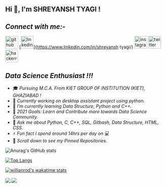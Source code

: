 ## **Hi 👋, I'm SHREYANSH TYAGI !**

## *Connect with me:-*
[<img src='https://cdn.jsdelivr.net/npm/simple-icons@3.0.1/icons/github.svg' alt='github' height='40'>](https://github.com/shreyansh-tyagi)  [<img src='https://cdn.jsdelivr.net/npm/simple-icons@3.0.1/icons/linkedin.svg' alt='linkedin' height='40'>](https://www.linkedin.com/in/shreyansh tyagi/)  [<img src='https://cdn.jsdelivr.net/npm/simple-icons@3.0.1/icons/instagram.svg' alt='instagram' height='40'>](https://www.instagram.com/shreyy_tyagi/)  [<img src='https://cdn.jsdelivr.net/npm/simple-icons@3.0.1/icons/twitter.svg' alt='twitter' height='40'>](https://twitter.com/@shreyanshtyag14)  [<img src='https://cdn.jsdelivr.net/npm/simple-icons@3.0.1/icons/hackerrank.svg' alt='hackerrank' height='40'>](https://www.hackerrank.com/shreyansh_tyagi?hr_r=1)  





## *Data Science Enthusiast !!!*
* 🎓 *Pursuing M.C.A. From KIET GROUP OF INSTITUTION (KIET), GHAZIABAD !*
* 💼 *Currently working on desktop assistant project using python.*
* 🌱 *I’m currently learning Data Structure, Python and C++.*
* 🎯 *2021 Goals: Learn and Contribute more towards Data Science Community.*
* 💬 *Ask me about Python, C, C++, SQL, Gitbash, Data Structure, HTML, CSS.*
* ⚡ *Fun fact I spend around 14hrs per day on 💻*
* 📌 *Scroll down to see my Pinned Repositories.*

![Anurag's GitHub stats](https://github-readme-stats.vercel.app/api?username=shreyansh-tyagi&theme=blue-green&show_icons=true)


[![Top Langs](https://github-readme-stats.vercel.app/api/top-langs/?username=shreyansh-tyagi&layout=compact&theme=blue-green&)](https://github.com/anuraghazra/github-readme-stats)


[![willianrod's wakatime stats](https://github-readme-stats.vercel.app/api/wakatime?username=shreyansh_tyagi&theme=blue-green)](https://github.com/shreyansh-tyagi/github-readme-stats)


<a href="https://github.com/shreyansh-tyagi/Projects">
  <img align="center" src="https://github-readme-stats.vercel.app/api/pin/?username=shreyansh-tyagi&repo=Projects&theme=blue-green&show_owner=shreyansh-tyagi" />
</a>
<a href="https://github.com/shreyansh-tyagi/C_programs-linux-ubuntu-">
  <img align="center" src="https://github-readme-stats.vercel.app/api/pin/?username=shreyansh-tyagi&repo=C_programs-linux-ubuntu-&theme=blue-green&)" />
</a>











